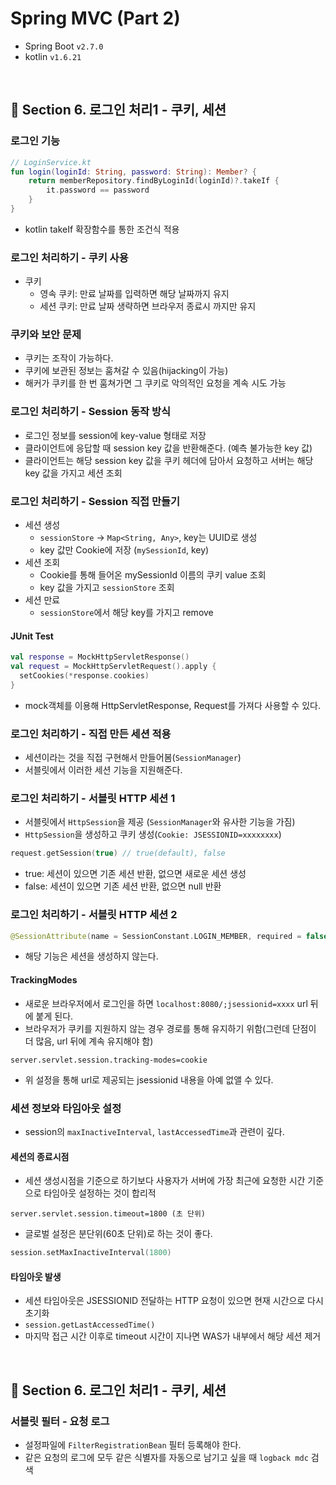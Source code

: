# Spring MVC (Part 2)

- Spring Boot `v2.7.0`
- kotlin `v1.6.21`

<br>

## 📌 Section 6. 로그인 처리1 - 쿠키, 세션

### 로그인 기능
```kotlin
// LoginService.kt
fun login(loginId: String, password: String): Member? {
    return memberRepository.findByLoginId(loginId)?.takeIf {
        it.password == password
    }
}
```
- kotlin takeIf 확장함수를 통한 조건식 적용

### 로그인 처리하기 - 쿠키 사용
- 쿠키
  - 영속 쿠키: 만료 날짜를 입력하면 해당 날짜까지 유지
  - 세션 쿠키: 만료 날짜 생략하면 브라우저 종료시 까지만 유지

### 쿠키와 보안 문제
- 쿠키는 조작이 가능하다.
- 쿠키에 보관된 정보는 훔쳐갈 수 있음(hijacking이 가능)
- 해커가 쿠키를 한 번 훔쳐가면 그 쿠키로 악의적인 요청을 계속 시도 가능

### 로그인 처리하기 - Session 동작 방식
- 로그인 정보를 session에 key-value 형태로 저장
- 클라이언트에 응답할 때 session key 값을 반환해준다. (예측 불가능한 key 값)
- 클라이언트는 해당 session key 값을 쿠키 헤더에 담아서 요청하고 서버는 해당 key 값을 가지고 세션 조회

### 로그인 처리하기 - Session 직접 만들기
- 세션 생성
  - `sessionStore` -> `Map<String, Any>`, key는 UUID로 생성
  - key 값만 Cookie에 저장 (`mySessionId`, key)
- 세션 조회
  - Cookie를 통해 들어온 mySessionId 이름의 쿠키 value 조회
  - key 값을 가지고 `sessionStore` 조회
- 세션 만료
  - `sessionStore`에서 해당 key를 가지고 remove

#### JUnit Test
```kotlin
val response = MockHttpServletResponse()
val request = MockHttpServletRequest().apply {
  setCookies(*response.cookies)
}
```
- mock객체를 이용해 HttpServletResponse, Request를 가져다 사용할 수 있다.

### 로그인 처리하기 - 직접 만든 세션 적용
- 세션이라는 것을 직접 구현해서 만들어봄(`SessionManager`)
- 서블릿에서 이러한 세션 기능을 지원해준다.

### 로그인 처리하기 - 서블릿 HTTP 세션 1 
- 서블릿에서 `HttpSession`을 제공 (`SessionManager`와 유사한 기능을 가짐)
- `HttpSession`을 생성하고 쿠키 생성(`Cookie: JSESSIONID=xxxxxxxx`)
```kotlin
request.getSession(true) // true(default), false 
```
- true: 세션이 있으면 기존 세션 반환, 없으면 새로운 세션 생성
- false: 세션이 있으면 기존 세션 반환, 없으면 null 반환

### 로그인 처리하기 - 서블릿 HTTP 세션 2
```kotlin
@SessionAttribute(name = SessionConstant.LOGIN_MEMBER, required = false) member: Member?,
```
- 해당 기능은 세션을 생성하지 않는다.

#### TrackingModes
- 새로운 브라우저에서 로그인을 하면 `localhost:8080/;jsessionid=xxxx` url 뒤에 붙게 된다.
- 브라우저가 쿠키를 지원하지 않는 경우 경로를 통해 유지하기 위함(그런데 단점이 더 많음, url 뒤에 계속 유지해야 함)
```properties
server.servlet.session.tracking-modes=cookie
```
- 위 설정을 통해 url로 제공되는 jsessionid 내용을 아예 없앨 수 있다.

### 세션 정보와 타임아웃 설정
- session의 `maxInactiveInterval`, `lastAccessedTime`과 관련이 깊다.

#### 세션의 종료시점
  - 세션 생성시점을 기준으로 하기보다 사용자가 서버에 가장 최근에 요청한 시간 기준으로 타임아웃 설정하는 것이 합리적
```properties
server.servlet.session.timeout=1800 (초 단위)
```
- 글로벌 설정은 분단위(60초 단위)로 하는 것이 좋다.
```kotlin
session.setMaxInactiveInterval(1800)
```

#### 타임아웃 발생
- 세션 타임아웃은 JSESSIONID 전달하는 HTTP 요청이 있으면 현재 시간으로 다시 초기화
- `session.getLastAccessedTime()`
- 마지막 접근 시간 이후로 timeout 시간이 지나면 WAS가 내부에서 해당 세션 제거

<br>

## 📌 Section 6. 로그인 처리1 - 쿠키, 세션

### 서블릿 필터 - 요청 로그
- 설정파일에 `FilterRegistrationBean` 필터 등록해야 한다.
- 같은 요청의 로그에 모두 같은 식별자를 자동으로 남기고 싶을 때 `logback mdc` 검색
